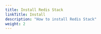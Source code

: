 ```yaml
---
title: Install Redis Stack
linkTitle: Install
description: "How to install Redis Stack"
weight: 2
---
```

